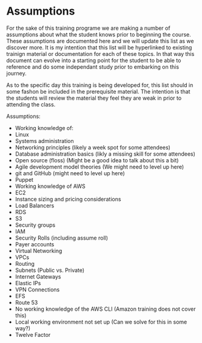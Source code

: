 ﻿# Assumptions
For the sake of this training programe we are making a number of assumptions about what the student knows prior to beginning the course. These assumptions are documented here and we will update this list as we discover more. It is my intention that this list will be hyperlinked to existing trainign material or documentation for each of these topics. In that way this document can evolve into a starting point for the student to be able to reference and do some independant study prior to embarking on this journey.

As to the specific day this training  is being developed for, this list should in some fashon be included in the prerequisite material. The intention is that the students will review the material they feel they are weak in prior to attending the class.


Assumptions:
 - Working knowledge of:
  - Linux
  - Systems administration
  - Networking principles (likely a week spot for some attendees)
  - Database administration basics (likly a missing skill for some attendees)
  - Open source (floss) (Might be a good idea to talk about this a bit)
  - Agile development model theories (We might need to level up here)
  - git and GitHub (might need to level up here)
  - Puppet
 - Working knowledge of AWS
  - EC2
   - Instance sizing and pricing considerations
  - Load Balancers
  - RDS
  - S3
  - Security groups
  - IAM
  - Security Rolls (including assume roll)
  - Payer accounts
  - Virtual Networking
   - VPCs
   - Routing
   - Subnets (Public vs. Private)
   - Internet Gateways
   - Elastic IPs
   - VPN Connections
  - EFS
  - Route 53
 - No working knowledge of the AWS CLI (Amazon training does not cover this)
 - Local working environment not set up (Can we solve for this in some way?)
 - Twelve Factor